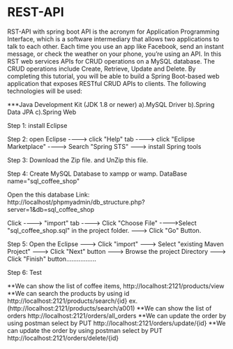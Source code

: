 # REST-API
RST-API with spring boot
API is the acronym for Application Programming Interface, which is a software intermediary that allows two applications to talk to each other. 
Each time you use an app like Facebook, send an instant message, or check the weather on your phone, you’re using an API.
In this RST web services APIs for CRUD operations on a MySQL database. The CRUD operations include Create, Retrieve, Update and Delete. 
By completing this tutorial, you will be able to 
build a Spring Boot-based web application that exposes RESTful CRUD APIs to clients. The following technologies will be used: 

***Java Development Kit (JDK 1.8 or newer) 
a).MySQL Driver
b).Spring Data JPA
c).Spring Web

Step 1:
install Eclipse

Step 2:
open Eclipse ----> click "Help" tab ----> click "Eclipse Marketplace"  ----> Search "Spring STS" --->
install Spring tools

Step 3:
Download the Zip file. and  UnZip this file.

Step 4:
Create MySQL Database to xampp or wamp.
DataBase name="sql_coffee_shop"

Open the this database
Link: http://localhost/phpmyadmin/db_structure.php?server=1&db=sql_coffee_shop

Click ----> "import" tab ----> Click "Choose File" ---->Select "sql_coffee_shop.sql" in the project folder.  --->  Click "Go" Button.


Step 5:
Open the Eclipse  ---> Click "import"  ---> Select "existing Maven Project" ---> Click "Next" button ---> Browse the project Directory  ---> Click "Finish" button.................        



Step 6:
Test

**We can show the list of coffee items, http://localhost:2121/products/view
**We can search the products by using id http://localhost:2121/products/search/{id}
ex. (http://localhost:2121/products/search/a001)
**We can show the list of orders http://localhost:2121/orders/all_orders
**We can update the order by using postman select by PUT http://localhost:2121/orders/update/{id}
**We can update the order by using postman select by PUT http://localhost:2121/orders/delete/{id}


